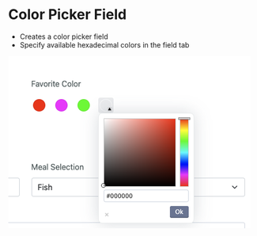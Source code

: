 # Color Picker Field

- Creates a color picker field
- Specify available hexadecimal colors in the field tab

![Field Configuration](./images/colorpicker.png 'Field Configuration')